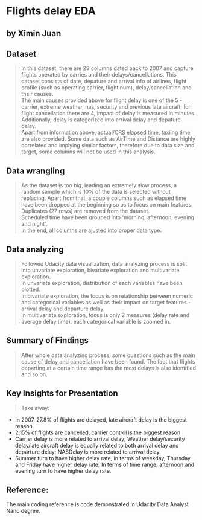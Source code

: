 # Flights delay EDA
## by Ximin Juan


## Dataset

> In this dataset, there are 29 columns dated back to 2007 and capture flights operated by carries and their delays/cancellations. This dataset consists of date, depature and arrival info of airlines, flight profile (such as operating carrier, flight num), delay/cancellation and their causes. <br>
> The main causes provided above for flight delay is one of the 5 - carrier, extreme weather, nas, security and previous late aircraft, for flight cancellation there are 4, impact of delay is measured in minutes. Additionally, delay is categorized into arrival delay and depature delay.<br>
> Apart from information above, actual/CRS elapsed time, taxiing time are also provided. Some data such as AirTime and Distance are highly correlated and implying similar factors, therefore due to data size and target, some columns will not be used in this analysis.

## Data wrangling
> As the dataset is too big, leading an extremely slow process, a random sample which is 10% of the data is selected without replacing. Apart from that, a couple columns such as elapsed time have been dropped at the beginning so as to focus on main features.
> Duplicates (27 rows) are removed from the dataset. <br>
> Scheduled time have been grouped into 'morning, afternoon, evening and night'. <br>
> In the end, all columns are ajusted into proper data type.

## Data analyzing
> Followed Udacity data visualization, data analyzing process is split into unvariate exploration, bivariate exploration and multivariate exploration. <br>
> In unvariate exploration, distribution of each variables have been plotted. <br>
> In bivariate exploration, the focus is on relationship between numeric and categorical variables as well as their impact on target features - arrival delay and departure delay. <br>
> In multivariate exploration, focus is only 2 measures (delay rate and average delay time), each categorical variable is zoomed in.


## Summary of Findings

> After whole data analyzing process, some questions such as the main cause of delay and cancellation have been found. The fact that flights departing at a certain time range has the most delays is also identified and so on. 


## Key Insights for Presentation

> Take away: <br>
- In 2007, 27.8% of flights are delayed, late aircraft delay is the biggest reason.
- 2.15% of flights are cancelled, carrier control is the biggest reason.
- Carrier delay is more related to arrival delay; Weather delay/security delay/late aircraft delay is equally related to both arrival delay and departure delay; NASDelay is more related to arrival delay.
- Summer turn to have higher delay rate, in terms of weekday, Thursday and Friday have 
higher delay rate; In terms of time range, afternoon and evening turn to have higher delay rate.

## Reference:
The main coding reference is code demonstrated in Udacity Data Analyst Nano degree.